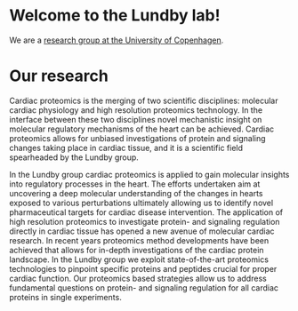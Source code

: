 # Welcome to the Lundby lab!
We are a [research group at the University of Copenhagen](https://www.cardiacproteomics.com).

# Our research
Cardiac proteomics is the merging of two scientific disciplines: molecular cardiac physiology and high resolution proteomics technology. In the interface between these two disciplines novel mechanistic insight on molecular regulatory mechanisms of the heart can be achieved. Cardiac proteomics allows for unbiased investigations of protein and signaling changes taking place in cardiac tissue, and it is a scientific field spearheaded by the Lundby group.
 
In the Lundby group cardiac proteomics is applied to gain molecular insights into regulatory processes in the heart. The efforts undertaken aim at uncovering a deep molecular understanding of the changes in hearts exposed to various perturbations ultimately allowing us to identify novel
pharmaceutical targets for cardiac disease intervention.
​
The application of high resolution proteomics to investigate protein- and signaling regulation directly in cardiac tissue has opened a new avenue of molecular cardiac research. In recent years proteomics method developments have been achieved that allows for in-depth investigations of the cardiac protein landscape. In the Lundby group we exploit state-of-the-art proteomics technologies to pinpoint specific proteins and peptides crucial for proper cardiac function. Our proteomics based strategies allow us to address fundamental questions on protein- and signaling regulation for all cardiac proteins in single experiments.
